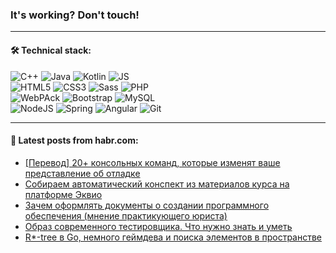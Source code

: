 ### It's working? Don't touch!

---

#### 🛠️ Technical stack:

![C++](https://img.shields.io/badge/C++-informational?logo=c%2B%2B&style=flat&logoColor=white&color=9C033A)
![Java](https://img.shields.io/badge/Java-informational?logo=java&style=flat&logoColor=white&color=007396)
![Kotlin](https://img.shields.io/badge/Kotlin-informational?logo=Kotlin&style=flat&logoColor=white&color=0095D5)
![JS](https://img.shields.io/badge/JS-informational?logo=javaScript&style=flat&logoColor=black&color=F7Df1E) <br>
![HTML5](https://img.shields.io/badge/HTML5-informational?logo=html5&style=flat&logoColor=white&color=E34F26)
![CSS3](https://img.shields.io/badge/CSS3-informational?logo=css3&style=flat&logoColor=white&color=157286)
![Sass](https://img.shields.io/badge/Saas-informational?logo=sass&style=flat&logoColor=white&color=hotpink)
![PHP](https://img.shields.io/badge/PHP-informational?logo=php&style=flat&logoColor=white&color=777BB4) <br>
![WebPAck](https://img.shields.io/badge/WebPack-informational?logo=webPack&style=flat&logoColor=white&color=FF6F00)
![Bootstrap](https://img.shields.io/badge/Bootstrap-informational?logo=Bootstrap&style=flat&logoColor=white&color=7952B3)
![MySQL](https://img.shields.io/badge/MySQL-informational?logo=MySQL&style=flat&logoColor=white&color=00f) <br>
![NodeJS](https://img.shields.io/badge/NodeJS-informational?logo=node.js&style=flat&logoColor=white&color=43853D)
![Spring](https://img.shields.io/badge/Spring-informational?logo=Spring&style=flat&logoColor=white&color=0A9EDC)
![Angular](https://img.shields.io/badge/Vue-informational?logo=vue.js&style=flat&logoColor=white&color=red)
![Git](https://img.shields.io/badge/Git-informational?logo=git&style=flat&logoColor=white&color=darkorange)

___

#### 💬 Latest posts from habr.com:

<!-- BLOG-POST-LIST:START -->
- [[Перевод] 20+ консольных команд, которые изменят ваше представление об отладке](https://habr.com/ru/post/666972/?utm_source=habrahabr&utm_medium=rss&utm_campaign=666972)
- [Собираем автоматический конспект из материалов курса на платформе Эквио](https://habr.com/ru/post/664898/?utm_source=habrahabr&utm_medium=rss&utm_campaign=664898)
- [Зачем оформлять документы о создании программного обеспечения &lpar;мнение практикующего юриста&rpar;](https://habr.com/ru/post/666970/?utm_source=habrahabr&utm_medium=rss&utm_campaign=666970)
- [Образ современного тестировщика. Что нужно знать и уметь](https://habr.com/ru/post/666930/?utm_source=habrahabr&utm_medium=rss&utm_campaign=666930)
- [R*-tree в Go, немного геймдева и поиска элементов в пространстве](https://habr.com/ru/post/666904/?utm_source=habrahabr&utm_medium=rss&utm_campaign=666904)
<!-- BLOG-POST-LIST:END -->
